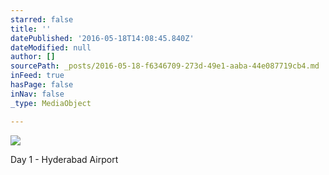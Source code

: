 ```yaml
---
starred: false
title: ''
datePublished: '2016-05-18T14:08:45.840Z'
dateModified: null
author: []
sourcePath: _posts/2016-05-18-f6346709-273d-49e1-aaba-44e087719cb4.md
inFeed: true
hasPage: false
inNav: false
_type: MediaObject

---
```

![](https://the-grid-user-content.s3-us-west-2.amazonaws.com/b89e391a-1c14-44e7-b2a0-d4302fcb6af2.jpg)

Day 1 - Hyderabad Airport